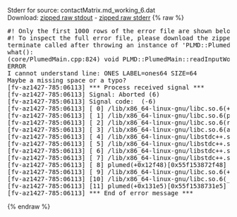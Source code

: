Stderr for source:  contactMatrix.md_working_6.dat   
Download: [zipped raw stdout](contactMatrix.md_working_6.dat.plumed.stdout.txt.zip) - [zipped raw stderr](contactMatrix.md_working_6.dat.plumed.stderr.txt.zip) 
{% raw %}
<pre>
#! Only the first 1000 rows of the error file are shown below
#! To inspect the full error file, please download the zipped raw stderr file above
terminate called after throwing an instance of 'PLMD::Plumed::ExceptionError'
what():
(core/PlumedMain.cpp:824) void PLMD::PlumedMain::readInputWords(const std::vector<std::__cxx11::basic_string<char> >&)
ERROR
I cannot understand line: ONES LABEL=ones64 SIZE=64
Maybe a missing space or a typo?
[fv-az1427-785:06113] *** Process received signal ***
[fv-az1427-785:06113] Signal: Aborted (6)
[fv-az1427-785:06113] Signal code:  (-6)
[fv-az1427-785:06113] [ 0] /lib/x86_64-linux-gnu/libc.so.6(+0x42520)[0x7fe39a842520]
[fv-az1427-785:06113] [ 1] /lib/x86_64-linux-gnu/libc.so.6(pthread_kill+0x12c)[0x7fe39a8969fc]
[fv-az1427-785:06113] [ 2] /lib/x86_64-linux-gnu/libc.so.6(raise+0x16)[0x7fe39a842476]
[fv-az1427-785:06113] [ 3] /lib/x86_64-linux-gnu/libc.so.6(abort+0xd3)[0x7fe39a8287f3]
[fv-az1427-785:06113] [ 4] /lib/x86_64-linux-gnu/libstdc++.so.6(+0xa2b9e)[0x7fe39aca2b9e]
[fv-az1427-785:06113] [ 5] /lib/x86_64-linux-gnu/libstdc++.so.6(+0xae20c)[0x7fe39acae20c]
[fv-az1427-785:06113] [ 6] /lib/x86_64-linux-gnu/libstdc++.so.6(+0xae277)[0x7fe39acae277]
[fv-az1427-785:06113] [ 7] /lib/x86_64-linux-gnu/libstdc++.so.6(__cxa_rethrow+0x4b)[0x7fe39acae52b]
[fv-az1427-785:06113] [ 8] plumed(+0x12f48)[0x55f153872f48]
[fv-az1427-785:06113] [ 9] /lib/x86_64-linux-gnu/libc.so.6(+0x29d90)[0x7fe39a829d90]
[fv-az1427-785:06113] [10] /lib/x86_64-linux-gnu/libc.so.6(__libc_start_main+0x80)[0x7fe39a829e40]
[fv-az1427-785:06113] [11] plumed(+0x131e5)[0x55f1538731e5]
[fv-az1427-785:06113] *** End of error message ***
</pre>
{% endraw %}
